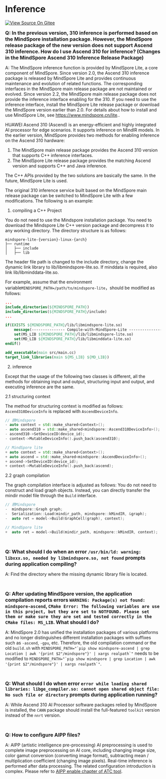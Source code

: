 # Inference

[![View Source On Gitee](https://mindspore-website.obs.cn-north-4.myhuaweicloud.com/website-images/master/resource/_static/logo_source_en.svg)](https://gitee.com/mindspore/docs/blob/master/docs/mindspore/source_en/faq/inference.md)

<font size=3>**Q: In the previous version, 310 inference is performed based on the MindSpore installation package. However, the MindSpore release package of the new version does not support Ascend 310 inference. How do I use Ascend 310 for inference? (Changes in the MindSpore Ascend 310 Inference Release Package)**</font>

A: The MindSpore inference function is provided by MindSpore Lite, a core component of MindSpore. Since version 2.0, the Ascend 310 inference package is released by MindSpore Lite and provides continuous maintenance and evolution of related functions. The corresponding interfaces in the MindSpore main release package are not maintained or evolved. Since version 2.2, the MindSpore main release package does not provide the inference interface enabling for the 310. If you need to use the inference interface, install the MindSpore Lite release package or download the MindSpore version earlier than 2.0. For details about how to install and use MindSpore Lite, see https://www.mindspore.cn/lite..

HUAWEI Ascend 310 (Ascend) is an energy-efficient and highly integrated AI processor for edge scenarios. It supports inference on MindIR models. In the earlier version, MindSpore provides two methods for enabling inference on the Ascend 310 hardware:

1. The MindSpore main release package provides the Ascend 310 version that supports C++ inference interfaces.
2. The MindSpore Lite release package provides the matching Ascend version and supports C++ and Java inference.

The C++ APIs provided by the two solutions are basically the same. In the future, MindSpore Lite is used.

The original 310 inference service built based on the MindSpore main release package can be switched to MindSpore Lite with a few modifications. The following is an example:

1. compiling a C++ Project

You do not need to use the Mindspore installation package. You need to download the Mindspore Lite C++ version package and decompress it to any working directory. The directory structure is as follows:

```text
mindspore-lite-{version}-linux-{arch}
├── runtime
│   ├── include
│   ├── lib
```

The header file path is changed to the include directory, change the dynamic link library to lib/libmindspore-lite.so. If minddata is required, also link lib/libminddata-lite.so.

For example, assume that the environment variable``MINDSPORE_PATH=/path/to/mindspore-lite``，should be modified as follows:

```cmake
...
include_directories(${MINDSPORE_PATH})
include_directories(${MINDSPORE_PATH}/include)
...

if(EXISTS ${MINDSPORE_PATH}/lib/libmindspore-lite.so)
    message(--------------- Compile-with-MindSpore-Lite ----------------)
    set(MS_LIB ${MINDSPORE_PATH}/lib/libmindspore-lite.so)
    set(MD_LIB ${MINDSPORE_PATH}/lib/libminddata-lite.so)
endif()

add_executable(main src/main.cc)
target_link_libraries(main ${MS_LIB} ${MD_LIB})
```

2. inference

Except that the usage of the following two classes is different, all the methods for obtaining input and output, structuring input and output, and executing inference are the same.

2.1 structuring context

The method for structuring context is modified as follows: `Ascend310DeviceInfo` is replaced with `AscendDeviceInfo`.

```c++
// 原Mindspore
- auto context = std::make_shared<Context>();
- auto ascend310 = std::make_shared<mindspore::Ascend310DeviceInfo>();
- ascend310->SetDeviceID(device_id);
- context->MutableDeviceInfo().push_back(ascend310);

// MindSpore lite
+ auto context = std::make_shared<Context>();
+ auto ascend = std::make_shared<mindspore::AscendDeviceInfo>();
+ ascend->SetDeviceID(device_id);
+ context->MutableDeviceInfo().push_back(ascend);
```

2.2 graph compilation

The graph compilation interface is adjusted as follows: You do not need to construct and load graph objects. Instead, you can directly transfer the mindir model file through the `Build` interface.

```c++
// 原Mindspore
-  mindspore::Graph graph;
-  Serialization::Load(mindir_path, mindspore::kMindIR, &graph);
-  auto ret = model->Build(GraphCell(graph), context);

// MindSpore lite
+  auto ret = model->Build(mindir_path, mindspore::kMindIR, context);
```

<br/>

<font size=3>**Q: What should I do when an error `/usr/bin/ld: warning: libxxx.so, needed by libmindspore.so, not found` prompts during application compiling?**</font>

A: Find the directory where the missing dynamic library file is located.

<br/>

<font size=3>**Q: After updating MindSpore version, the application compilation reports errors `WARNING: Package(s) not found: mindspore-ascend`, `CMake Error: The following variables are use in this project, but they are set to NOTFOUND. Please set them or make sure they are set and tested correctly in the CMake files: MS_LIB`. What should I do?**</font>

A: MindSpore 2.0 has unified the installation packages of various platforms and no longer distinguishes different installation packages with suffixes such as `-ascend`, `-gpu`, etc. Therefore, the old compilation command or the old `build.sh` with ``MINDSPORE_PATH="`pip show mindspore-ascend | grep Location | awk '{print $2"/mindspore"}' | xargs realpath`"`` needs to be modified to ``MINDSPORE_PATH="`pip show mindspore | grep Location | awk '{print $2"/mindspore"}' | xargs realpath`"``.

<br/>

<font size=3>**Q: What should I do when error `error while loading shared libraries: libge_compiler.so: cannot open shared object file: No such file or directory` prompts during application running?**</font>

A: While Ascend 310 AI Processor software packages relied by MindSpore is installed, the `CANN` package should install the full-featured `toolkit` version instead of the `nnrt` version.

<br/>

<font size=3>**Q: How to configure AIPP files?**</font>

A: AIPP (artistic intelligence pre-processing) AI preprocessing is used to complete image preprocessing on AI core, including changing image size, color gamut conversion (converting image format), subtracting mean / multiplication coefficient (changing image pixels). Real-time inference is performed after data processing. The related configuration introduction is complex. Please refer to [AIPP enable chapter of ATC tool](https://www.hiascend.com/document/detail/zh/canncommercial/51RC2/inferapplicationdev/atctool/atctool_0017.html).
